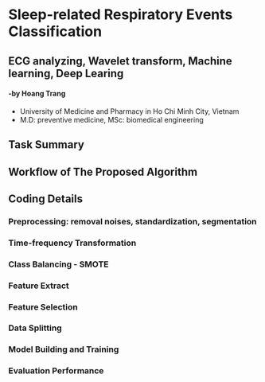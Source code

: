 # Sleep-related Respiratory Events Classification
## ECG analyzing, Wavelet transform, Machine learning, Deep Learing
#### -by Hoang Trang
* University of Medicine and Pharmacy in Ho Chi Minh City, Vietnam
* M.D: preventive medicine, MSc: biomedical engineering
## Task Summary
## Workflow of The Proposed Algorithm
## Coding Details
### Preprocessing: removal noises, standardization, segmentation
### Time-frequency Transformation
### Class Balancing - SMOTE
### Feature Extract
### Feature Selection
### Data Splitting
### Model Building and Training
### Evaluation Performance



